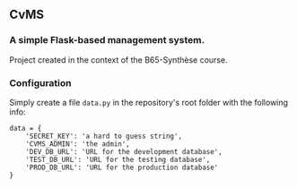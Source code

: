 ## CvMS
### A simple Flask-based management system.

Project created in the context of the B65-Synthèse course.


### Configuration
Simply create a file ```data.py``` in the repository's root folder with the following info:

```
data = {
    'SECRET_KEY': 'a hard to guess string',
    'CVMS_ADMIN': 'the admin',
    'DEV_DB_URL': 'URL for the development database',
    'TEST_DB_URL': 'URL for the testing database',
    'PROD_DB_URL': 'URL for the production database'
}
```